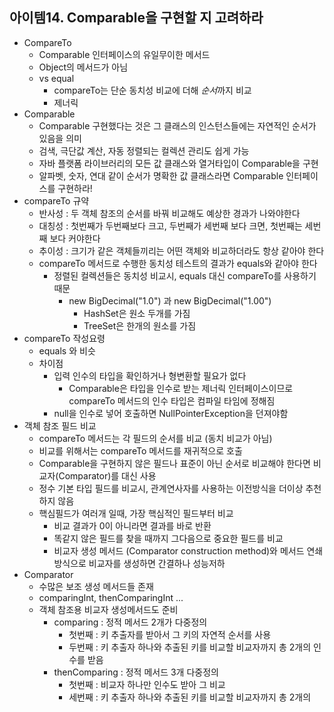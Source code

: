 
## 아이템14. Comparable을 구현할 지 고려하라
* CompareTo
	* Comparable 인터페이스의 유일무이한 메서드
	* Object의 메서드가 아님
	* vs equal
		* compareTo는 단순 동치성 비교에 더해 *순서*까지 비교
		* 제너릭
* Comparable
	* Comparable 구현했다는 것은 그 클래스의 인스턴스들에는 자연적인 순서가 있음을 의미
	* 검색, 극단값 계산, 자동 정렬되는 컬렉션 관리도 쉽게 가능
	* 자바 플랫폼 라이브러리의 모든 값 클래스와 열거타입이 Comparable을 구현
	* 알파벳, 숫자, 연대 같이 순서가 명확한 값 클래스라면 Comparable 인터페이스를 구현하라!
* compareTo 규약
	* 반사성 : 두 객체 참조의 순서를 바꿔 비교해도 예상한 경과가 나와야한다
	* 대칭성 : 첫번째가 두번째보다 크고, 두번째가 세번째 보다 크면, 첫번째는 세번째 보다 커야한다
	* 추이성 : 크기가 같은 객체들끼리는 어떤 객체와 비교하더라도 항상 같아야 한다
	* compareTo 메서드로 수행한 동치성 테스트의 결과가 equals와 같아야 한다
		* 정렬된 컬렉션들은 동치성 비교시, equals 대신 compareTo를 사용하기 때문
			* new BigDecimal("1.0") 과 new BigDecimal("1.00") 
				* HashSet은 원소 두개를 가짐
				* TreeSet은 한개의 원소를 가짐
* compareTo 작성요령
	* equals 와 비슷
	* 차이점
		* 입력 인수의 타입을 확인하거나 형변환할 필요가 없다
			* Comparable은 타입을 인수로 받는 제너릭 인터페이스이므로 compareTo 메서드의 인수 타입은 컴파일 타임에 정해짐
		* null을 인수로 넣어 호출하면 NullPointerException을 던져야함
* 객체 참조 필드 비교
	* compareTo 메서드는 각 필드의 순서를 비교 (동치 비교가 아님)
	* 비교를 위해서는 compareTo 메서드를 재귀적으로 호출
	* Comparable을 구현하지 않은 필드나 표준이 아닌 순서로 비교해야 한다면 비교자(Comparator)를 대신 사용
	* 정수 기본 타입 필드를 비교시, 관계연사자를 사용하는 이전방식을 더이상 추천하지 않음
	* 핵심필드가 여러개 일때, 가장 핵심적인 필드부터 비교
		* 비교 결과가 0이 아니라면 결과를 바로 반환
		* 똑같지 않은 필드를 찾을 때까지 그다음으로 중요한 필드를 비교
		* 비교자 생성 메서드 (Comparator construction method)와 메서드 연쇄 방식으로 비교자를 생성하면 간결하나 성능저하
* Comparator
	* 수많은 보조 생성 메서드들 존재
	* comparingInt, thenComparingInt ...
	* 객체 참조용 비교자 생성메서드도 준비
		* comparing : 정적 메서드 2개가 다중정의
			* 첫번째 : 키 추출자를 받아서 그 키의 자연적 순서를 사용
			* 두번째 : 키 추출자 하나와 추출된 키를 비교할 비교자까지 총 2개의 인수를 받음
		* thenComparing : 정적 메서드 3개 다중정의
			* 첫번째 : 비교자 하나만 인수도 받아 그 비교
			* 세번째 : 키 추출자 하나와 추출된 키를 비교할 비교자까지 총 2개의 
<!--stackedit_data:
eyJoaXN0b3J5IjpbMTk2OTEyMTE3NV19
-->